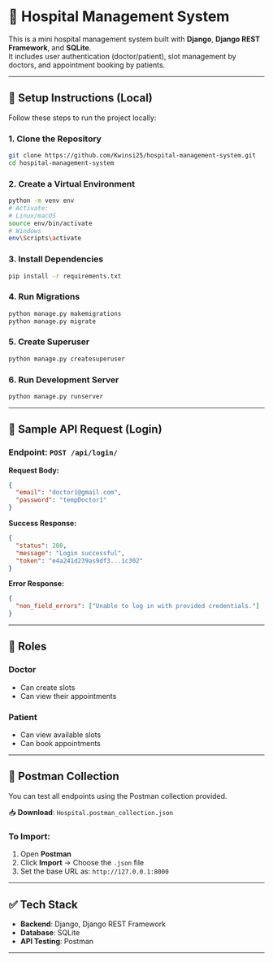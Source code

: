 
# 🏥 Hospital Management System

This is a mini hospital management system built with **Django**, **Django REST Framework**, and **SQLite**.  
It includes user authentication (doctor/patient), slot management by doctors, and appointment booking by patients.

---

## 🚀 Setup Instructions (Local)

Follow these steps to run the project locally:

### 1. Clone the Repository

```bash
git clone https://github.com/Kwinsi25/hospital-management-system.git
cd hospital-management-system
```

### 2. Create a Virtual Environment

```bash
python -m venv env
# Activate:
# Linux/macOS
source env/bin/activate
# Windows
env\Scripts\activate
```

### 3. Install Dependencies

```bash
pip install -r requirements.txt
```

### 4. Run Migrations

```bash
python manage.py makemigrations
python manage.py migrate
```

### 5. Create Superuser

```bash
python manage.py createsuperuser
```

### 6. Run Development Server

```bash
python manage.py runserver
```

---

## 📘 Sample API Request (Login)

### Endpoint: `POST /api/login/`

**Request Body:**

```json
{
  "email": "doctor1@gmail.com",
  "password": "tempDoctor1"
}
```

**Success Response:**

```json
{
  "status": 200,
  "message": "Login successful",
  "token": "e4a241d239as9df3...1c302"
}
```

**Error Response:**

```json
{
  "non_field_errors": ["Unable to log in with provided credentials."]
}
```

---

## 🔐 Roles

### Doctor

- Can create slots  
- Can view their appointments

### Patient

- Can view available slots  
- Can book appointments

---

## 🧪 Postman Collection

You can test all endpoints using the Postman collection provided.

📥 **Download**: `Hospital.postman_collection.json`

### To Import:

1. Open **Postman**
2. Click **Import** → Choose the `.json` file
3. Set the base URL as: `http://127.0.0.1:8000`

---

## ✅ Tech Stack

- **Backend**: Django, Django REST Framework  
- **Database**: SQLite  
- **API Testing**: Postman

---
